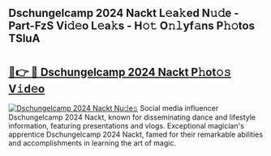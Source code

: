## Dschungelcamp 2024 Nackt L𝚎a𝚔ed N𝚞𝚍e - Part-FzS Vi𝚍𝚎o L𝚎a𝚔s - H𝚘𝚝 O𝚗𝚕yf𝚊ns P𝚑𝚘tos TSluA

# <h2><a href="http://kfahbc.oniu.top/?m=Dschungelcamp+2024+Nackt">🔗👉 🔴 Dschungelcamp 2024 Nackt P𝚑ot𝚘𝚜 V𝚒d𝚎o</a></h2>

[![Dschungelcamp 2024 Nackt Nu𝚍e𝚜](https://i.imgur.com/0qMVB7G.gif)](http://kfahbc.oniu.top/?m=Dschungelcamp+2024+Nackt)
Social media influencer Dschungelcamp 2024 Nackt, known for disseminating dance and lifestyle information, featuring presentations and vlogs. Exceptional magician's apprentice Dschungelcamp 2024 Nackt, famed for their remarkable abilities and accomplishments in learning the art of magic.  
